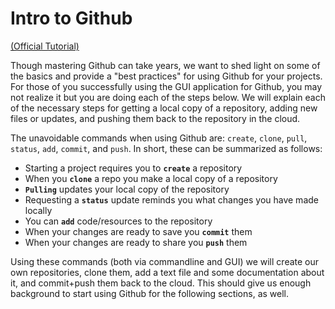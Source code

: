 # Intro to Github
[(Official Tutorial)](https://guides.github.com/activities/hello-world/)

Though mastering Github can take years, we want to shed light on some of the basics and provide a
"best practices" for using Github for your projects. For those of you successfully using the GUI
application for Github, you may not realize it but you are doing each of the steps below. We will
explain each of the necessary steps for getting a local copy of a repository, adding new files or
updates, and pushing them back to the repository in the cloud.

The unavoidable commands when using Github are: `create`, `clone`, `pull`, `status`, `add`, `commit`,
and `push`. In short, these can be summarized as follows:

- Starting a project requires you to **`create`** a repository
- When you **`clone`** a repo you make a local copy of a repository
- **`Pulling`** updates your local copy of the repository
- Requesting a **`status`** update reminds you what changes you have made locally
- You can **`add`** code/resources to the repository
- When your changes are ready to save you **`commit`** them
- When your changes are ready to share you **`push`** them

Using these commands (both via commandline and GUI) we will create our own repositories, clone them,
add a text file and some documentation about it, and commit+push them back to the cloud. This should
give us enough background to start using Github for the following sections, as well.

 
